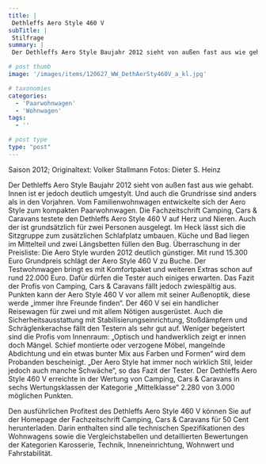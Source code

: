 ```yaml
---
title: |
 Dethleffs Aero Style 460 V
subTitle: |
 Stilfrage
summary: |
 Der Dethleffs Aero Style Baujahr 2012 sieht von außen fast aus wie gehabt. Innen ist er jedoch deutlich umgestylt. Und auch die Grundrisse sind anders als in den Vorjahren. Vom Familienwohnwagen entwickelte sich der Aero Style zum kompakten Paarwohnwagen. Die Fachzeitschrift Camping, Cars & Caravans testete den Dethleffs Aero Style 

# post thumb
image: '/images/items/120627_WW_DethAerSty460V_a_kl.jpg'

# taxonomies
categories: 
  - 'Paarwohnwagen'
  - 'Wohnwagen'
tags:
  - ''

# post type
type: "post"
---
```


Saison 2012; Originaltext: Volker Stallmann Fotos: Dieter S. Heinz

Der Dethleffs Aero Style Baujahr 2012 sieht von außen fast aus wie gehabt. Innen ist er jedoch deutlich umgestylt. Und auch die Grundrisse sind anders als in den Vorjahren. Vom Familienwohnwagen entwickelte sich der Aero Style zum kompakten Paarwohnwagen. Die Fachzeitschrift Camping, Cars & Caravans testete den Dethleffs Aero Style 460 V auf Herz und Nieren. Auch der ist grundsätzlich für zwei Personen ausgelegt. Im Heck lässt sich die Sitzgruppe zum zusätzlichen Schlafplatz umbauen. Küche und Bad liegen im Mittelteil und zwei Längsbetten füllen den Bug. Überraschung in der Preisliste: Die Aero Style wurden 2012 deutlich günstiger. Mit rund 15.300 Euro Grundpreis schlägt der Aero Style 460 V zu Buche. Der Testwohnwagen bringt es mit Komfortpaket und weiteren Extras schon auf rund 22.000 Euro. Dafür dürfen die Tester auch einiges erwarten. Das Fazit der Profis von Camping, Cars & Caravans fällt jedoch zwiespältig aus. Punkten kann der Aero Style 460 V vor allem mit seiner Außenoptik, diese werde „immer ihre Freunde finden“. Der 460 V sei ein handlicher Reisewagen für zwei und mit allem Nötigen ausgerüstet. Auch die Sicherheitsausstattung mit Stabilisierungseinrichtung, Stoßdämpfern und Schräglenkerachse fällt den Testern als sehr gut auf. Weniger begeistert sind die Profis vom Innenraum: „Optisch und handwerklich zeigt er innen doch Mängel. Schief montierte oder verzogene Möbel, mangelnde Abdichtung und ein etwas bunter Mix aus Farben und Formen“ wird dem Probanden bescheinigt. „Der Aero Style hat immer noch wirklich Stil, leider jedoch auch manche Schwäche“, so das Fazit der Tester. Der Dethleffs Aero Style 460 V erreichte in der Wertung von Camping, Cars & Caravans in sechs Wertungsklassen der Kategorie „Mittelklasse“ 2.280 von 3.000 möglichen Punkten.

Den ausführlichen Profitest des Dethleffs Aero Style 460 V können Sie auf der Homepage der Fachzeitschrift Camping, Cars & Caravans für 50 Cent herunterladen. Darin enthalten sind alle technischen Spezifikationen des Wohnwagens sowie die Vergleichstabellen und detaillierten Bewertungen der Kategorien Karosserie, Technik, Inneneinrichtung, Wohnwert und Fahrstabilität.